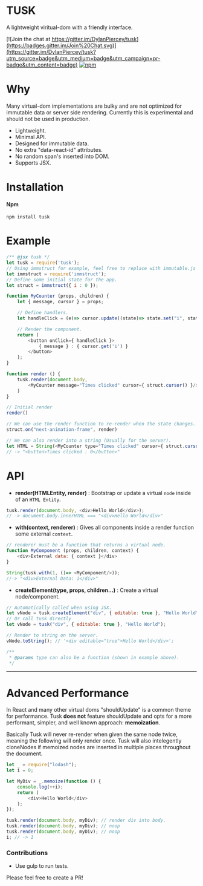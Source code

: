 # TUSK

A lightweight viritual-dom with a friendly interface.

[![Join the chat at https://gitter.im/DylanPiercey/tusk](https://badges.gitter.im/Join%20Chat.svg)](https://gitter.im/DylanPiercey/tusk?utm_source=badge&utm_medium=badge&utm_campaign=pr-badge&utm_content=badge)
[![npm](https://img.shields.io/npm/dm/tusk.svg)](https://www.npmjs.com/package/tusk)

# Why
Many virtual-dom implementations are bulky and are not optimized for immutable data or server side rendering.
Currently this is experimental and should not be used in production.

* Lightweight.
* Minimal API.
* Designed for immutable data.
* No extra "data-react-id" attributes.
* No random span's inserted into DOM.
* Supports JSX.

# Installation

#### Npm
```console
npm install tusk
```

# Example

```javascript
/** @jsx tusk */
let tusk = require('tusk');
// Using immstruct for example, feel free to replace with immutable.js or others.
let immstruct = require('immstruct');
// Define some initial state for the app.
let struct = immstruct({ i : 0 });

function MyCounter (props, children) {
    let { message, cursor } = props;

    // Define handlers.
    let handleClick = (e)=> cursor.update((state)=> state.set("i", state.get("i") + 1));

    // Render the component.
    return (
        <button onClick={ handleClick }>
            { message } : { cursor.get('i') }
        </button>
    );
}

function render () {
    tusk.render(document.body,
        <MyCounter message="Times clicked" cursor={ struct.cursor() }/>
    )
}

// Initial render
render()

// We can use the render function to re-render when the state changes.
struct.on("next-animation-frame", render)

// We can also render into a string (Usually for the server).
let HTML = String(<MyCounter type="Times clicked" cursor={ struct.cursor() }/>);
// -> "<button>Times clicked : 0</button>"
```

# API
+ **render(HTMLEntity, render)** : Bootstrap or update a virtual `node` inside of an `HTML Entity`.

```javascript
tusk.render(document.body, <div>Hello World</div>);
// -> document.body.innerHTML === "<div>Hello World</div>"
```

+ **with(context, renderer)** : Gives all components inside a render function some external `context`.


```javascript
// renderer must be a function that returns a virtual node.
function MyComponent (props, children, context) {
    <div>External data: { context }</div>
}

String(tusk.with(1, ()=> <MyComponent/>));
//-> "<div>External Data: 1</div>"
```

+ **createElement(type, props, children...)** : Create a virtual node/component.

```javascript
// Automatically called when using JSX.
let vNode = tusk.createElement("div", { editable: true }, "Hello World");
// Or call tusk directly
let vNode = tusk("div", { editable: true }, "Hello World");

// Render to string on the server.
vNode.toString(); // '<div editable="true">Hello World</div>';

/**
 * @params type can also be a function (shown in example above).
 */
```

---

# Advanced Performance
In React and many other virtual doms "shouldUpdate" is a common theme for performance.
Tusk **does not** feature shouldUpdate and opts for a more performant, simpler, and well known approach: **memoization**.

Basically Tusk will never re-render when given the same node twice, meaning the following will only render once.
Tusk will also intelegently cloneNodes if memoized nodes are inserted in multiple places throughout the document.

```javascript
let _ = require("lodash");
let i = 0;

let MyDiv = _.memoize(function () {
    console.log(++i);
    return (
        <div>Hello World</div>
    );
});

tusk.render(document.body, myDiv); // render div into body.
tusk.render(document.body, myDiv); // noop
tusk.render(document.body, myDiv); // noop
i; // -> 1
```

### Contributions

* Use gulp to run tests.

Please feel free to create a PR!
